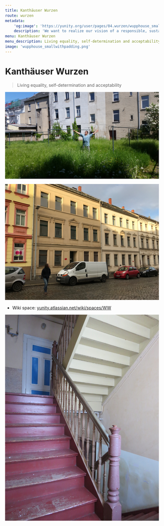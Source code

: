 ```yaml
---
title: Kanthäuser Wurzen
route: wurzen
metadata:
    'og:image': 'https://yunity.org/user/pages/04.wurzen/wupphouse_smallwithpadding.png'
    description: 'We want to realize our vision of a responsible, sustainable and open way of living'
menu: Kanthäuser Wurzen
menu_description: Living equality, self-determination and acceptability
image: 'wupphouse_smallwithpadding.png'
---
```


# Kanthäuser Wurzen

> Living equality, self-determination and acceptability

![](dougintheyard.jpg)

![](wurzenfront.jpg)

* Wiki space: [yunity.atlassian.net/wiki/spaces/WW](https://yunity.atlassian.net/wiki/display/WW/WuppHaus+Wurzen+Home)

![](wurzenstaircase.jpg)
